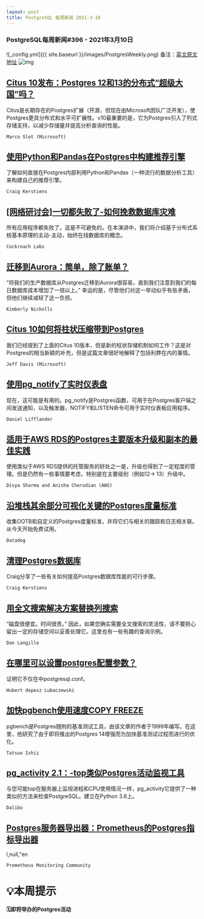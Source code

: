 ```yaml
---
layout: post
title: PostgreSQL 每周新闻 2021-3-10
---
```

### PostgreSQL每周新闻#396 - 2021年3月10日
![_config.yml]({{ site.baseurl }}/images/PostgresWeekly.png)
备注：[英文原文地址](https://postgresweekly.com/issues/396)
![img](https://res.cloudinary.com/cpress/image/upload/w_1280,e_sharpen:60/rhxyooxeqhxygitungyv.jpg)
## [Citus 10发布：Postgres 12和13的分布式“超级大国”吗？](https://postgresweekly.com/link/104328/web)
Citus是长期存在的Postgres扩展（开源，但现在由Microsoft团队广泛开发），使Postgres更具分布式和水平可扩展性。v10最重要的是，它为Postgres引入了列式存储支持，以减少存储量并提高分析查询的性能。 


`Marco Slot (Microsoft) `
## [使用Python和Pandas在Postgres中构建推荐引擎](https://postgresweekly.com/link/104329/web)
了解如何直接在Postgres内部利用Python和Pandas（一种流行的数据分析工具）来构建自己的推荐引擎。


`Craig Kerstiens `
## [[网络研讨会]一切都失败了-如何挽救数据库灾难](https://postgresweekly.com/link/104331/web)
所有应用程序都失败了。这是不可避免的。在本演讲中，我们将介绍基于分布式系统基本原理的主动-主动，始终在线数据库的概念。


`Cockroach Labs `
## [迁移到Aurora：简单，除了账单？](https://postgresweekly.com/link/104332/web)
“将我们的生产数据库从Postgres迁移到Aurora很容易，直到我们注意到我们的每日数据库成本增加了一倍以上。” 幸运的是，尽管他们对这一举动似乎有些矛盾，但他们继续减轻了这一负担。


`Kimberly Nicholls `
## [Citus 10如何将柱状压缩带到Postgres](https://postgresweekly.com/link/104333/web)
我们已经提到了上面的Citus 10版本，但是新的柱状存储机制如何工作？这是对Postgres的相当新颖的补充，但是这篇文章很好地解释了包括利弊在内的事情。


`Jeff Davis (Microsoft) `
## [使用pg_notify了实时仪表盘](https://postgresweekly.com/link/104334/web)
现在，这可能是有用的。pg_notify是Postgres函数，可用于在Postgres客户端之间发送通知，以及触发器，NOTIFY和LISTEN命令可用于实时仪表板应用程序。 


`Daniel Lifflander `
## [适用于AWS RDS的Postgres主要版本升级和副本的最佳实践](https://postgresweekly.com/link/104336/web)
使用类似于AWS RDS提供的托管服务的好处之一是，升级也得到了一定程度的管理。但是仍然有一些事情要考虑，特别是在主要级别（例如12-> 13）升级中。


`Divya Sharma and Anisha Cherodian (AWS) `
## [沿堆栈其余部分可视化关键的Postgres度量标准](https://postgresweekly.com/link/104338/web)
收集OOTB和自定义的Postgres度量标准，并将它们与相关的跟踪和日志相关联。从今天开始免费试用。


`Datadog `
## [清理Postgres数据库](https://postgresweekly.com/link/104340/web)
Craig分享了一些有关如何提高Postgres数据库性能的可行步骤。


`Craig Kerstiens `
## [用全文搜索解决方案替换列搜索](https://postgresweekly.com/link/104342/web)
“磁盘很便宜。时间很贵。” 因此，如果您确实需要全文搜索的灵活性，请不要担心留出一定的存储空间以妥善处理它。这里也有一些有趣的查询示例。


`Dan Langille `
## [在哪里可以设置postgres配置参数？](https://postgresweekly.com/link/104344/web)
证明它不仅在中postgresql.conf。


`Hubert depesz Lubaczewski `
## [加快pgbench使用速度COPY FREEZE](https://postgresweekly.com/link/104346/web)
pgbench是Postgres随附的基准测试工具，由该文章的作者于1999年编写。在这里，他研究了由于即将推出的Postgres 14增强而为加快基准测试过程而进行的优化。


`Tatsuo Ishii `
## [pg_activity 2.1：-top类似Postgres活动监视工具](https://postgresweekly.com/link/104350/web)
与您可能top在服务器上监视进程和CPU使用情况一样，pg_activity它提供了一种类似的方法来检查PostgreSQL。建立在Python 3.6上。


`Dalibo `
## [Postgres服务器导出器：Prometheus的Postgres指标导出器](https://postgresweekly.com/link/104352/web)
l,null,"en


`Prometheus Monitoring Community `
# 💡本周提示


**🗓即将举办的Postgres活动**
